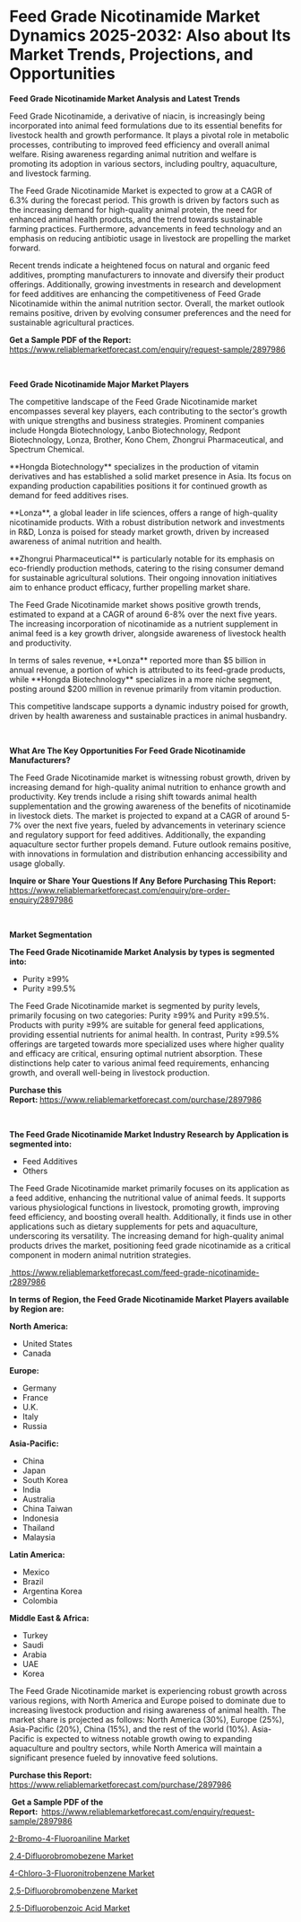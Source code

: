 <p><h1>Feed Grade Nicotinamide Market Dynamics 2025-2032: Also about Its Market Trends, Projections, and Opportunities</h1></p><p><strong>Feed Grade Nicotinamide Market Analysis and Latest Trends</strong></p>
<p><p>Feed Grade Nicotinamide, a derivative of niacin, is increasingly being incorporated into animal feed formulations due to its essential benefits for livestock health and growth performance. It plays a pivotal role in metabolic processes, contributing to improved feed efficiency and overall animal welfare. Rising awareness regarding animal nutrition and welfare is promoting its adoption in various sectors, including poultry, aquaculture, and livestock farming.</p><p>The Feed Grade Nicotinamide Market is expected to grow at a CAGR of 6.3% during the forecast period. This growth is driven by factors such as the increasing demand for high-quality animal protein, the need for enhanced animal health products, and the trend towards sustainable farming practices. Furthermore, advancements in feed technology and an emphasis on reducing antibiotic usage in livestock are propelling the market forward.</p><p>Recent trends indicate a heightened focus on natural and organic feed additives, prompting manufacturers to innovate and diversify their product offerings. Additionally, growing investments in research and development for feed additives are enhancing the competitiveness of Feed Grade Nicotinamide within the animal nutrition sector. Overall, the market outlook remains positive, driven by evolving consumer preferences and the need for sustainable agricultural practices.</p></p>
<p><strong>Get a Sample PDF of the Report:&nbsp;</strong> <a href="https://www.reliablemarketforecast.com/enquiry/request-sample/2897986?utm_campaign=1167&utm_medium=2&utm_source=Github&utm_content=ia&utm_term=15032025&utm_id=feed-grade-nicotinamide">https://www.reliablemarketforecast.com/enquiry/request-sample/2897986</a></p>
<p>&nbsp;</p>
<p><strong>Feed Grade Nicotinamide Major Market Players</strong></p>
<p><p>The competitive landscape of the Feed Grade Nicotinamide market encompasses several key players, each contributing to the sector's growth with unique strengths and business strategies. Prominent companies include Hongda Biotechnology, Lanbo Biotechnology, Redpont Biotechnology, Lonza, Brother, Kono Chem, Zhongrui Pharmaceutical, and Spectrum Chemical. </p><p>**Hongda Biotechnology** specializes in the production of vitamin derivatives and has established a solid market presence in Asia. Its focus on expanding production capabilities positions it for continued growth as demand for feed additives rises.</p><p>**Lonza**, a global leader in life sciences, offers a range of high-quality nicotinamide products. With a robust distribution network and investments in R&D, Lonza is poised for steady market growth, driven by increased awareness of animal nutrition and health.</p><p>**Zhongrui Pharmaceutical** is particularly notable for its emphasis on eco-friendly production methods, catering to the rising consumer demand for sustainable agricultural solutions. Their ongoing innovation initiatives aim to enhance product efficacy, further propelling market share.</p><p>The Feed Grade Nicotinamide market shows positive growth trends, estimated to expand at a CAGR of around 6-8% over the next five years. The increasing incorporation of nicotinamide as a nutrient supplement in animal feed is a key growth driver, alongside awareness of livestock health and productivity.</p><p>In terms of sales revenue, **Lonza** reported more than $5 billion in annual revenue, a portion of which is attributed to its feed-grade products, while **Hongda Biotechnology** specializes in a more niche segment, posting around $200 million in revenue primarily from vitamin production.</p><p>This competitive landscape supports a dynamic industry poised for growth, driven by health awareness and sustainable practices in animal husbandry.</p></p>
<p>&nbsp;</p>
<p><strong>What Are The Key Opportunities For Feed Grade Nicotinamide Manufacturers?</strong></p>
<p><p>The Feed Grade Nicotinamide market is witnessing robust growth, driven by increasing demand for high-quality animal nutrition to enhance growth and productivity. Key trends include a rising shift towards animal health supplementation and the growing awareness of the benefits of nicotinamide in livestock diets. The market is projected to expand at a CAGR of around 5-7% over the next five years, fueled by advancements in veterinary science and regulatory support for feed additives. Additionally, the expanding aquaculture sector further propels demand. Future outlook remains positive, with innovations in formulation and distribution enhancing accessibility and usage globally.</p></p>
<p><strong>Inquire or Share Your Questions If Any Before Purchasing This Report:</strong> <a href="https://www.reliablemarketforecast.com/enquiry/pre-order-enquiry/2897986?utm_campaign=1167&utm_medium=2&utm_source=Github&utm_content=ia&utm_term=15032025&utm_id=feed-grade-nicotinamide">https://www.reliablemarketforecast.com/enquiry/pre-order-enquiry/2897986</a></p>
<p>&nbsp;</p>
<p><strong>Market Segmentation</strong></p>
<p><strong>The Feed Grade Nicotinamide Market Analysis by types is segmented into:</strong></p>
<p><ul><li>Purity ≥99%</li><li>Purity ≥99.5%</li></ul></p>
<p><p>The Feed Grade Nicotinamide market is segmented by purity levels, primarily focusing on two categories: Purity ≥99% and Purity ≥99.5%. Products with purity ≥99% are suitable for general feed applications, providing essential nutrients for animal health. In contrast, Purity ≥99.5% offerings are targeted towards more specialized uses where higher quality and efficacy are critical, ensuring optimal nutrient absorption. These distinctions help cater to various animal feed requirements, enhancing growth, and overall well-being in livestock production.</p></p>
<p><strong>Purchase this Report:&nbsp;</strong><a href="https://www.reliablemarketforecast.com/purchase/2897986?utm_campaign=1167&utm_medium=2&utm_source=Github&utm_content=ia&utm_term=15032025&utm_id=feed-grade-nicotinamide">https://www.reliablemarketforecast.com/purchase/2897986</a></p>
<p>&nbsp;</p>
<p><strong>The Feed Grade Nicotinamide Market Industry Research by Application is segmented into:</strong></p>
<p><ul><li>Feed Additives</li><li>Others</li></ul></p>
<p><p>The Feed Grade Nicotinamide market primarily focuses on its application as a feed additive, enhancing the nutritional value of animal feeds. It supports various physiological functions in livestock, promoting growth, improving feed efficiency, and boosting overall health. Additionally, it finds use in other applications such as dietary supplements for pets and aquaculture, underscoring its versatility. The increasing demand for high-quality animal products drives the market, positioning feed grade nicotinamide as a critical component in modern animal nutrition strategies.</p></p>
<p><a href="https://www.reliablemarketforecast.com/feed-grade-nicotinamide-r2897986?utm_campaign=1167&utm_medium=2&utm_source=Github&utm_content=ia&utm_term=15032025&utm_id=feed-grade-nicotinamide">&nbsp;https://www.reliablemarketforecast.com/feed-grade-nicotinamide-r2897986</a></p>
<p><strong>In terms of Region, the Feed Grade Nicotinamide Market Players available by Region are:</strong></p>
<p>
    <p> <strong> North America: </strong>
        <ul>
            <li>United States</li>
            <li>Canada</li>
        </ul>
        </p> 
    <p> <strong> Europe: </strong>
        <ul>
            <li>Germany</li>
            <li>France</li>
            <li>U.K.</li>
            <li>Italy</li>
            <li>Russia</li>
        </ul>
        </p> 
    <p> <strong> Asia-Pacific: </strong>
        <ul>
            <li>China</li>
            <li>Japan</li>
            <li>South Korea</li>
            <li>India</li>
            <li>Australia</li>
            <li>China Taiwan</li>
            <li>Indonesia</li>
            <li>Thailand</li>
            <li>Malaysia</li>
        </ul>
        </p> 
    <p> <strong> Latin America: </strong>
        <ul>
            <li>Mexico</li>
            <li>Brazil</li>
            <li>Argentina Korea</li>
            <li>Colombia</li>
        </ul>
        </p> 
    <p> <strong> Middle East & Africa: </strong>
        <ul>
            <li>Turkey</li>
            <li>Saudi</li>
            <li>Arabia</li>
            <li>UAE</li>
            <li>Korea</li>
        </ul>
    </p>
    </p>
<p><p>The Feed Grade Nicotinamide market is experiencing robust growth across various regions, with North America and Europe poised to dominate due to increasing livestock production and rising awareness of animal health. The market share is projected as follows: North America (30%), Europe (25%), Asia-Pacific (20%), China (15%), and the rest of the world (10%). Asia-Pacific is expected to witness notable growth owing to expanding aquaculture and poultry sectors, while North America will maintain a significant presence fueled by innovative feed solutions.</p></p>
<p><strong>Purchase this Report: </strong><a href="https://www.reliablemarketforecast.com/purchase/2897986?utm_campaign=1167&utm_medium=2&utm_source=Github&utm_content=ia&utm_term=15032025&utm_id=feed-grade-nicotinamide">https://www.reliablemarketforecast.com/purchase/2897986</a></p>
<p>&nbsp;<strong>Get a Sample PDF of the Report:&nbsp;&nbsp;</strong><a href="https://www.reliablemarketforecast.com/enquiry/request-sample/2897986?utm_campaign=1167&utm_medium=2&utm_source=Github&utm_content=ia&utm_term=15032025&utm_id=feed-grade-nicotinamide">https://www.reliablemarketforecast.com/enquiry/request-sample/2897986</a></p>
<p><strong></strong></p>
<p><p><a href="https://github.com/thatejanet4y/Market-Research-Report-List-1/blob/main/2-bromo-4-fluoroaniline-market.md?utm_campaign=1167&utm_medium=2&utm_source=Github&utm_content=ia&utm_term=15032025&utm_id=feed-grade-nicotinamide">2-Bromo-4-Fluoroaniline Market</a></p><p><a href="https://github.com/mukaithaisia/Market-Research-Report-List-1/blob/main/24-difluorobromobezene-market.md?utm_campaign=1167&utm_medium=2&utm_source=Github&utm_content=ia&utm_term=15032025&utm_id=feed-grade-nicotinamide">2,4-Difluorobromobezene Market</a></p><p><a href="https://github.com/arocasanzib6/Market-Research-Report-List-1/blob/main/4-chloro-3-fluoronitrobenzene-market.md?utm_campaign=1167&utm_medium=2&utm_source=Github&utm_content=ia&utm_term=15032025&utm_id=feed-grade-nicotinamide">4-Chloro-3-Fluoronitrobenzene Market</a></p><p><a href="https://github.com/langolaskark/Market-Research-Report-List-1/blob/main/25-difluorobromobenzene-market.md?utm_campaign=1167&utm_medium=2&utm_source=Github&utm_content=ia&utm_term=15032025&utm_id=feed-grade-nicotinamide">2,5-Difluorobromobenzene Market</a></p><p><a href="https://github.com/arneslullapq/Market-Research-Report-List-1/blob/main/25-difluorobenzoic-acid-market.md?utm_campaign=1167&utm_medium=2&utm_source=Github&utm_content=ia&utm_term=15032025&utm_id=feed-grade-nicotinamide">2,5-Difluorobenzoic Acid Market</a></p></p>